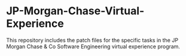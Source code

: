 # JP-Morgan-Chase-Virtual-Experience

This repository includes the patch files for the specific tasks in the JP Morgan Chase & Co Software Engineering virtual experience program.
